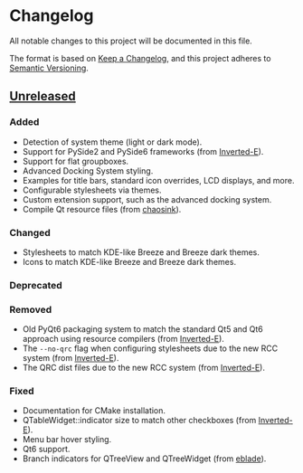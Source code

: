 # Changelog

All notable changes to this project will be documented in this file.

The format is based on [Keep a Changelog],
and this project adheres to [Semantic Versioning].

## [Unreleased]

### Added

- Detection of system theme (light or dark mode).
- Support for PySide2 and PySide6 frameworks (from [Inverted-E]).
- Support for flat groupboxes.
- Advanced Docking System styling.
- Examples for title bars, standard icon overrides, LCD displays, and more.
- Configurable stylesheets via themes.
- Custom extension support, such as the advanced docking system.
- Compile Qt resource files (from [chaosink]).

### Changed

- Stylesheets to match KDE-like Breeze and Breeze dark themes.
- Icons to match KDE-like Breeze and Breeze dark themes.

### Deprecated

### Removed

- Old PyQt6 packaging system to match the standard Qt5 and Qt6 approach using resource compilers (from [Inverted-E]).
- The `--no-qrc` flag when configuring stylesheets due to the new RCC system (from [Inverted-E]).
- The QRC dist files due to the new RCC system (from [Inverted-E]).

### Fixed

- Documentation for CMake installation.
- QTableWidget::indicator size to match other checkboxes (from [Inverted-E]).
- Menu bar hover styling.
- Qt6 support.
- Branch indicators for QTreeView and QTreeWidget (from [eblade]).

<!-- Unused Sections -->
<!-- ### Security -->

<!-- Initial release

## [0.0.1] - 2024-09-08

- Initial release
-->

<!-- Links -->
[Keep A Changelog]: https://keepachangelog.com/en/1.0.0/
[Semantic Versioning]: https://semver.org/spec/v2.0.0.html

<!-- Versions -->
[Unreleased]: https://github.com/Author/Repository/compare/v0.0.2...HEAD
<!-- [0.0.1]: https://github.com/Author/Repository/releases/tag/v0.0.1 -->

<!-- Contributors -->
[Inverted-E]: https://github.com/Inverted-E/
[eblade]: https://github.com/eblade/
[chaosink]: https://github.com/chaosink/
